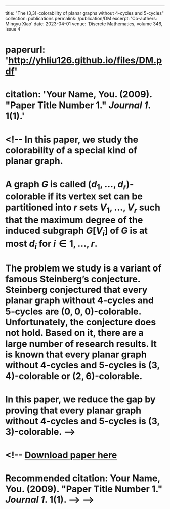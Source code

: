 ---
title: "The (3,3)-colorability of planar graphs without 4-cycles and 5-cycles"
collection: publications
permalink: /publication/DM
excerpt: 'Co-authers: Mingyu Xiao'
date: 2023-04-01
venue: 'Discrete Mathematics, volume 346, issue 4'
# paperurl: 'http://yhliu126.github.io/files/DM.pdf'
# citation: 'Your Name, You. (2009). &quot;Paper Title Number 1.&quot; <i>Journal 1</i>. 1(1).'

# <!-- In this paper, we study the colorability of a special kind of planar graph. 
# A graph $G$ is called $(d_1,\dots,d_r)$-colorable if its vertex set can be partitioned into $r$ sets $V_1,\dots,V_r$ such that the maximum degree of the induced subgraph $G[V_i]$ of $G$ is at most $d_i$ for $i\in {1,\dots,r}$. 
# The problem we study is a variant of famous Steinberg’s conjecture. Steinberg conjectured that every planar graph without $4$-cycles and $5$-cycles are $(0,0,0)$-colorable. Unfortunately, the conjecture does not hold. Based on it, there are a large number of research results. It is known that every planar graph without $4$-cycles and $5$-cycles is $(3,4)$-colorable or $(2,6)$-colorable. 
# In this paper, we reduce the gap by proving that every planar graph without $4$-cycles and $5$-cycles is $(3,3)$-colorable.  -->

# <!-- [Download paper here](http://yhliu126.github.io/files/DM.pdf)

# Recommended citation: Your Name, You. (2009). "Paper Title Number 1." <i>Journal 1</i>. 1(1). --> -->